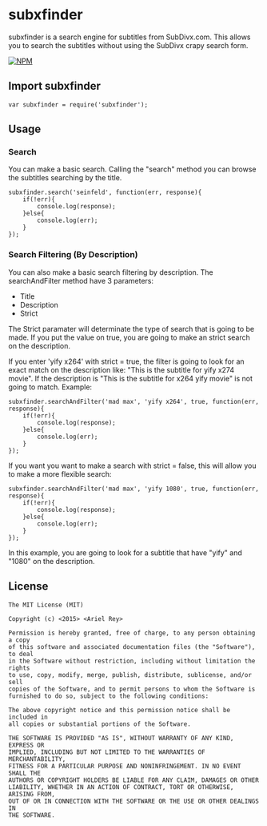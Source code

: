 # subxfinder

subxfinder is a search engine for subtitles from SubDivx.com. This allows you to search the subtitles without using the SubDivx crapy search form.

[![NPM](https://nodei.co/npm/subxfinder.png)](https://nodei.co/npm/subxfinder/)

## Import subxfinder

```
var subxfinder = require('subxfinder');
```

## Usage

### Search

You can make a basic search. Calling the "search" method you can browse the subtitles searching by the title.

```
subxfinder.search('seinfeld', function(err, response){
	if(!err){
		console.log(response);
	}else{
		console.log(err);
	}
});
```

### Search Filtering (By Description)

You can also make a basic search filtering by description. The searchAndFilter method have 3 parameters:

* Title
* Description
* Strict

The Strict paramater will determinate the type of search that is going to be made. If you put the value on true, you are going to make an strict search on the description.

If you enter 'yify x264' with strict = true, the filter is going to look for an exact match on the description like: "This is the subtitle for yify x274 movie". If the description is "This is the subtitle for x264 yify movie" is not going to match. Example:

```
subxfinder.searchAndFilter('mad max', 'yify x264', true, function(err, response){
    if(!err){
		console.log(response);
    }else{
    	console.log(err);
    }
});
```

If you want you want to make a search with strict = false, this will allow you to make a more flexible search:

```
subxfinder.searchAndFilter('mad max', 'yify 1080', true, function(err, response){
    if(!err){
		console.log(response);
    }else{
    	console.log(err);
    }
});
```

In this example, you are going to look for a subtitle that have "yify" and "1080" on the description.

## License
```
The MIT License (MIT)

Copyright (c) <2015> <Ariel Rey>

Permission is hereby granted, free of charge, to any person obtaining a copy
of this software and associated documentation files (the "Software"), to deal
in the Software without restriction, including without limitation the rights
to use, copy, modify, merge, publish, distribute, sublicense, and/or sell
copies of the Software, and to permit persons to whom the Software is
furnished to do so, subject to the following conditions:

The above copyright notice and this permission notice shall be included in
all copies or substantial portions of the Software.

THE SOFTWARE IS PROVIDED "AS IS", WITHOUT WARRANTY OF ANY KIND, EXPRESS OR
IMPLIED, INCLUDING BUT NOT LIMITED TO THE WARRANTIES OF MERCHANTABILITY,
FITNESS FOR A PARTICULAR PURPOSE AND NONINFRINGEMENT. IN NO EVENT SHALL THE
AUTHORS OR COPYRIGHT HOLDERS BE LIABLE FOR ANY CLAIM, DAMAGES OR OTHER
LIABILITY, WHETHER IN AN ACTION OF CONTRACT, TORT OR OTHERWISE, ARISING FROM,
OUT OF OR IN CONNECTION WITH THE SOFTWARE OR THE USE OR OTHER DEALINGS IN
THE SOFTWARE.
```
